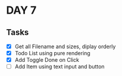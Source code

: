 # DAY 7

## Tasks

- [x] Get all Filename and sizes, diplay orderly
- [x] Todo List using pure rendering
- [x] Add Toggle Done on Click
- [ ] Add Item using text input and button
